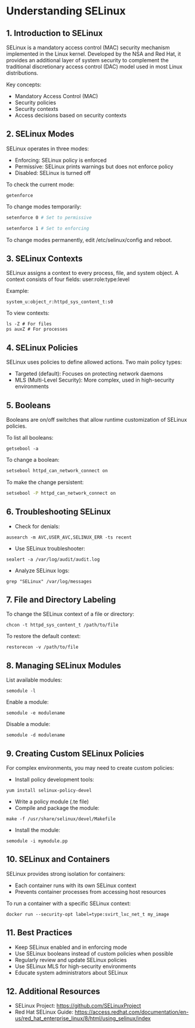 # Understanding SELinux

## 1. Introduction to SELinux

SELinux is a mandatory access control (MAC) security mechanism implemented in the Linux kernel. Developed by the NSA and Red Hat, it provides an additional layer of system security to complement the traditional discretionary access control (DAC) model used in most Linux distributions.

Key concepts:
- Mandatory Access Control (MAC)
- Security policies
- Security contexts
- Access decisions based on security contexts

## 2. SELinux Modes

SELinux operates in three modes:
- Enforcing: SELinux policy is enforced
- Permissive: SELinux prints warnings but does not enforce policy
- Disabled: SELinux is turned off

To check the current mode:
```
getenforce
```

To change modes temporarily:
```bash
setenforce 0 # Set to permissive
```
```bash
setenforce 1 # Set to enforcing
```

To change modes permanently, edit /etc/selinux/config and reboot.

## 3. SELinux Contexts

SELinux assigns a context to every process, file, and system object. A context consists of four fields:
user:role:type:level

Example:
```
system_u:object_r:httpd_sys_content_t:s0
```

To view contexts:
```
ls -Z # For files
ps auxZ # For processes
```

## 4. SELinux Policies

SELinux uses policies to define allowed actions. Two main policy types:
- Targeted (default): Focuses on protecting network daemons
- MLS (Multi-Level Security): More complex, used in high-security environments

## 5. Booleans

Booleans are on/off switches that allow runtime customization of SELinux policies.

To list all booleans:
```
getsebool -a
```

To change a boolean:
```bash
setsebool httpd_can_network_connect on
```

To make the change persistent:
```bash
setsebool -P httpd_can_network_connect on
```

## 6. Troubleshooting SELinux

- Check for denials:
```
ausearch -m AVC,USER_AVC,SELINUX_ERR -ts recent
```

- Use SELinux troubleshooter:
```
sealert -a /var/log/audit/audit.log
```

- Analyze SELinux logs:
```
grep "SELinux" /var/log/messages
```

## 7. File and Directory Labeling

To change the SELinux context of a file or directory:
```
chcon -t httpd_sys_content_t /path/to/file
```

To restore the default context:
```
restorecon -v /path/to/file
```

## 8. Managing SELinux Modules

List available modules:
```
semodule -l
```

Enable a module:
```
semodule -e modulename
```

Disable a module:
```
semodule -d modulename
```

## 9. Creating Custom SELinux Policies

For complex environments, you may need to create custom policies:

- Install policy development tools:
```
yum install selinux-policy-devel
```

- Write a policy module (.te file)
- Compile and package the module:
```
make -f /usr/share/selinux/devel/Makefile
```
- Install the module:
```
semodule -i mymodule.pp
```

## 10. SELinux and Containers

SELinux provides strong isolation for containers:
- Each container runs with its own SELinux context
- Prevents container processes from accessing host resources

To run a container with a specific SELinux context:
```
docker run --security-opt label=type:svirt_lxc_net_t my_image
```

## 11. Best Practices

- Keep SELinux enabled and in enforcing mode
- Use SELinux booleans instead of custom policies when possible
- Regularly review and update SELinux policies
- Use SELinux MLS for high-security environments
- Educate system administrators about SELinux

## 12. Additional Resources

- SELinux Project: https://github.com/SELinuxProject
- Red Hat SELinux Guide: https://access.redhat.com/documentation/en-us/red_hat_enterprise_linux/8/html/using_selinux/index

